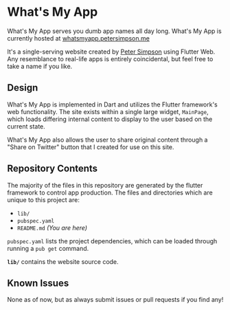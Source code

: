 # What's My App
What's My App serves you dumb app names all day long. What's My App is currently hosted at [whatsmyapp.petersimpson.me](whatsmyapp.petersimpson.me)

It's a single-serving website created by [Peter Simpson](petersimpson.me) using Flutter Web. Any resemblance to real-life apps is entirely coincidental, but feel free to take a name if you like.

## Design
What's My App is implemented in Dart and utilizes the Flutter framework's web functionality.
The site exists within a single large widget, `MainPage`, which loads differing internal content to display to the user based on the current state.

What's My App also allows the user to share original content through a "Share on Twitter" button that I created for use on this site.

## Repository Contents
The majority of the files in this repository are generated by the flutter framework to control app production. The files and directories which are unique to this project are:

 - `lib/`
 - `pubspec.yaml`
 - `README.md` *(You are here)*
 
`pubspec.yaml` lists the project dependencies, which can be loaded through running a `pub get` command.

**`lib/`** contains the website source code. 


## Known Issues
None as of now, but as always submit issues or pull requests if you find any!
